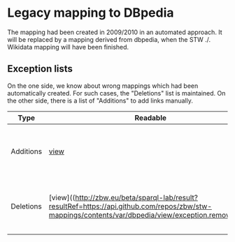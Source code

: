 # Legacy mapping to DBpedia

The mapping had been created in 2009/2010 in an automated approach. It will be replaced by a mapping derived from dbpedia, when the STW ./. Wikidata mapping will have been finished.

## Exception lists

On the one side, we know about wrong mappings which had been automatically created. For such cases, the "Deletions" list is maintained. On the other side, there is a list of "Additions" to add links manually.


Type      | Readable | Source  | Note
----------|----------|---------|------
Additions | [view](http://zbw.eu/beta/sparql-lab/result?resultRef=https://api.github.com/repos/zbw/stw-mappings/contents/var/dbpedia/view/exception.add.json) | [src](exception.add.csv) | Relations to add to the mapping automatically generated mapping
Deletions | [view]((http://zbw.eu/beta/sparql-lab/result?resultRef=https://api.github.com/repos/zbw/stw-mappings/contents/var/dbpedia/view/exception.remove.json) | [src](exception.remove.csv) | Relations to remove from the automatically generated mapping


